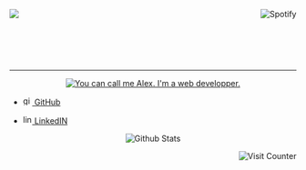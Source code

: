 [<header align='top'><img align="right" src="https://spotify-github-profile.vercel.app/api/view?uid=xdeepz&cover_image=true&theme=novatorem&bar_color=0dbef2&bar_color_cover=false&align=right" alt="Spotify">](https://spotify-github-profile.vercel.app/api/view?uid=xdeepz&redirect=true)<img align='left' src='https://readme-typing-svg.herokuapp.com?color=%2336BCF7&center=true&vCenter=false&width=485&height=65&lines=TRAINING+COURSE+AT+ONLINEFORMAPRO'></header>

<br><br><br><hr>

[<p align="center"><img src="https://i.imgur.com/0Pl86VZ.png" alt="You can call me Alex. I'm a web developper.">](https://github.com/AlexandreHamm)</p>

<ul><li>

[<img src='https://svgshare.com/i/cVB.svg' alt='github' height='16'> GitHub](https://github.com/AlexandreHamm)

</li><li>

[<img src='https://svgshare.com/i/cV1.svg' alt='linkedin' height='16'> LinkedIN](https://www.linkedin.com/in/alexandre-hamm-a30545209/)

</li></ul>


<p align="center"><img src="https://github-readme-stats.vercel.app/api?username=AlexandreHamm&theme=react&show_icons=true&hide_title=true&hide_border=true" alt="Github Stats"></p>

<img align="right" src="https://profile-counter.glitch.me/AlexandreHamm/count.svg" alt="Visit Counter">

